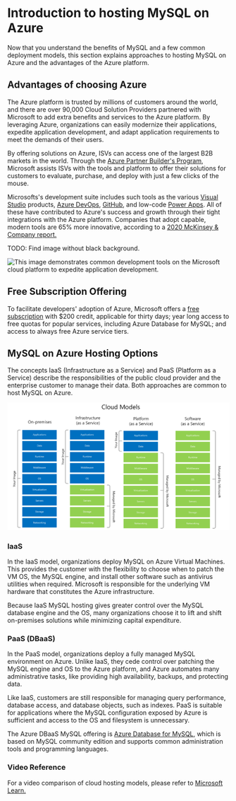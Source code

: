 # Introduction to hosting MySQL on Azure

Now that you understand the benefits of MySQL and a few common deployment models, this section explains approaches to hosting MySQL on Azure and the advantages of the Azure platform.

## Advantages of choosing Azure

The Azure platform is trusted by millions of customers around the world, and there are over 90,000 Cloud Solution Providers partnered with Microsoft to add extra benefits and services to the Azure platform. By leveraging Azure, organizations can easily modernize their applications, expedite application development, and adapt application requirements to meet the demands of their users.

By offering solutions on Azure, ISVs can access one of the largest B2B markets in the world. Through the [Azure Partner Builder's Program](https://partner.microsoft.com/marketing/azure-isv-technology-partners), Microsoft assists ISVs with the tools and platform to offer their solutions for customers to evaluate, purchase, and deploy with just a few clicks of the mouse.

Microsofts's development suite includes such tools as the various [Visual Studio](https://visualstudio.microsoft.com/) products, [Azure DevOps](https://dev.azure.com/), [GitHub](https://github.com/), and low-code [Power Apps](https://powerapps.microsoft.com/en-us/). All of these have contributed to Azure's success and growth through their tight integrations with the Azure platform. Companies that adopt capable, modern tools are 65% more innovative, according to a [2020 McKinsey & Company report.](https://azure.microsoft.com/mediahandler/files/resourcefiles/developer-velocity-how-software-excellence-fuels-business-performance/Developer-Velocity-How-software-excellence-fuels-business-performance-v4.pdf)

TODO: Find image without black background.

![This image demonstrates common development tools on the Microsoft cloud platform to expedite application development.](media/ISV-Tech-Builders-tools.png "Microsoft cloud tooling")

## Free Subscription Offering

To facilitate developers' adoption of Azure, Microsoft offers a [free subscription](https://azure.microsoft.com/free/search/) with $200 credit, applicable for thirty days; year long access to free quotas for popular services, including Azure Database for MySQL; and access to always free Azure service tiers.  

## MySQL on Azure Hosting Options

The concepts IaaS (Infrastructure as a Service) and PaaS (Platform as a Service) describe the responsibilities of the public cloud provider and the enterprise customer to manage their data. Both approaches are common to host MySQL on Azure.

![Diagram shows the cloud adoption strategy.](media/cloud-adoption-strategies.png "Cloud adoption strategy")

### IaaS

In the IaaS model, organizations deploy MySQL on Azure Virtual Machines. This provides the customer with the flexibility to choose when to patch the VM OS, the MySQL engine, and install other software such as antivirus utilities when required. Microsoft is responsible for the underlying VM hardware that constitutes the Azure infrastructure.

Because IaaS MySQL hosting gives greater control over the MySQL database engine and the OS, many organizations choose it to lift and shift on-premises solutions while minimizing capital expenditure.

### PaaS (DBaaS)

In the PaaS model, organizations deploy a fully managed MySQL environment on Azure. Unlike IaaS, they cede control over patching the MySQL engine and OS to the Azure platform, and Azure automates many administrative tasks, like providing high availability, backups, and protecting data.

Like IaaS, customers are still responsible for managing query performance, database access, and database objects, such as indexes. PaaS is suitable for applications where the MySQL configuration exposed by Azure is sufficient and access to the OS and filesystem is unnecessary.

The Azure DBaaS MySQL offering is [Azure Database for MySQL](https://azure.microsoft.com/services/mysql/#features), which is based on MySQL community edition and supports common administration tools and programming languages.

### Video Reference

For a video comparison of cloud hosting models, please refer to [Microsoft Learn.](https://docs.microsoft.com/learn/modules/cmu-cloud-computing-overview/4-building-blocks)
